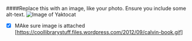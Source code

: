 ####Replace this with an image, like your photo. Ensure you include some alt-text.
![Image of Yaktocat](https://octodex.github.com/images/yaktocat.png)
- [x] MAke sure image is attached [https://coollibrarystuff.files.wordpress.com/2012/09/calvin-book.gif]


